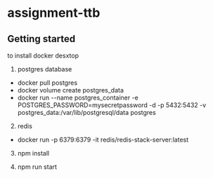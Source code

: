 # assignment-ttb
## Getting started

to install docker desxtop

1. postgres database
- docker pull postgres
- docker volume create postgres_data
- docker run --name postgres_container -e POSTGRES_PASSWORD=mysecretpassword -d -p 5432:5432 -v postgres_data:/var/lib/postgresql/data postgres

2. redis
- docker run -p 6379:6379 -it redis/redis-stack-server:latest

3. npm install 

4. npm run start
 

 